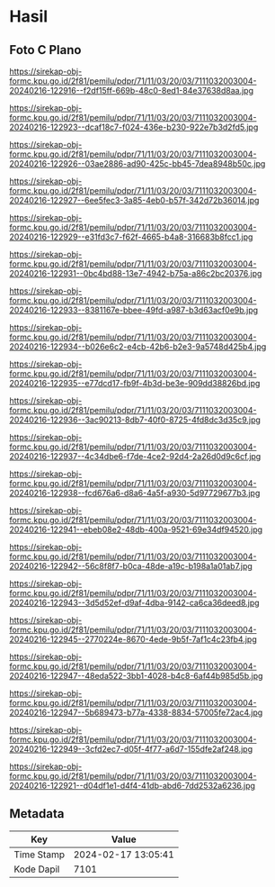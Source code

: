 # Hasil

## Foto C Plano

https://sirekap-obj-formc.kpu.go.id/2f81/pemilu/pdpr/71/11/03/20/03/7111032003004-20240216-122916--f2df15ff-669b-48c0-8ed1-84e37638d8aa.jpg

https://sirekap-obj-formc.kpu.go.id/2f81/pemilu/pdpr/71/11/03/20/03/7111032003004-20240216-122923--dcaf18c7-f024-436e-b230-922e7b3d2fd5.jpg

https://sirekap-obj-formc.kpu.go.id/2f81/pemilu/pdpr/71/11/03/20/03/7111032003004-20240216-122926--03ae2886-ad90-425c-bb45-7dea8948b50c.jpg

https://sirekap-obj-formc.kpu.go.id/2f81/pemilu/pdpr/71/11/03/20/03/7111032003004-20240216-122927--6ee5fec3-3a85-4eb0-b57f-342d72b36014.jpg

https://sirekap-obj-formc.kpu.go.id/2f81/pemilu/pdpr/71/11/03/20/03/7111032003004-20240216-122929--e31fd3c7-f62f-4665-b4a8-316683b8fcc1.jpg

https://sirekap-obj-formc.kpu.go.id/2f81/pemilu/pdpr/71/11/03/20/03/7111032003004-20240216-122931--0bc4bd88-13e7-4942-b75a-a86c2bc20376.jpg

https://sirekap-obj-formc.kpu.go.id/2f81/pemilu/pdpr/71/11/03/20/03/7111032003004-20240216-122933--8381167e-bbee-49fd-a987-b3d63acf0e9b.jpg

https://sirekap-obj-formc.kpu.go.id/2f81/pemilu/pdpr/71/11/03/20/03/7111032003004-20240216-122934--b026e6c2-e4cb-42b6-b2e3-9a5748d425b4.jpg

https://sirekap-obj-formc.kpu.go.id/2f81/pemilu/pdpr/71/11/03/20/03/7111032003004-20240216-122935--e77dcd17-fb9f-4b3d-be3e-909dd38826bd.jpg

https://sirekap-obj-formc.kpu.go.id/2f81/pemilu/pdpr/71/11/03/20/03/7111032003004-20240216-122936--3ac90213-8db7-40f0-8725-4fd8dc3d35c9.jpg

https://sirekap-obj-formc.kpu.go.id/2f81/pemilu/pdpr/71/11/03/20/03/7111032003004-20240216-122937--4c34dbe6-f7de-4ce2-92d4-2a26d0d9c6cf.jpg

https://sirekap-obj-formc.kpu.go.id/2f81/pemilu/pdpr/71/11/03/20/03/7111032003004-20240216-122938--fcd676a6-d8a6-4a5f-a930-5d97729677b3.jpg

https://sirekap-obj-formc.kpu.go.id/2f81/pemilu/pdpr/71/11/03/20/03/7111032003004-20240216-122941--ebeb08e2-48db-400a-9521-69e34df94520.jpg

https://sirekap-obj-formc.kpu.go.id/2f81/pemilu/pdpr/71/11/03/20/03/7111032003004-20240216-122942--56c8f8f7-b0ca-48de-a19c-b198a1a01ab7.jpg

https://sirekap-obj-formc.kpu.go.id/2f81/pemilu/pdpr/71/11/03/20/03/7111032003004-20240216-122943--3d5d52ef-d9af-4dba-9142-ca6ca36deed8.jpg

https://sirekap-obj-formc.kpu.go.id/2f81/pemilu/pdpr/71/11/03/20/03/7111032003004-20240216-122945--2770224e-8670-4ede-9b5f-7af1c4c23fb4.jpg

https://sirekap-obj-formc.kpu.go.id/2f81/pemilu/pdpr/71/11/03/20/03/7111032003004-20240216-122947--48eda522-3bb1-4028-b4c8-6af44b985d5b.jpg

https://sirekap-obj-formc.kpu.go.id/2f81/pemilu/pdpr/71/11/03/20/03/7111032003004-20240216-122947--5b689473-b77a-4338-8834-57005fe72ac4.jpg

https://sirekap-obj-formc.kpu.go.id/2f81/pemilu/pdpr/71/11/03/20/03/7111032003004-20240216-122949--3cfd2ec7-d05f-4f77-a6d7-155dfe2af248.jpg

https://sirekap-obj-formc.kpu.go.id/2f81/pemilu/pdpr/71/11/03/20/03/7111032003004-20240216-122921--d04df1e1-d4f4-41db-abd6-7dd2532a6236.jpg


## Metadata

| Key        | Value               |
| ---------- | ------------------- |
| Time Stamp | 2024-02-17 13:05:41 |
| Kode Dapil | 7101                |



